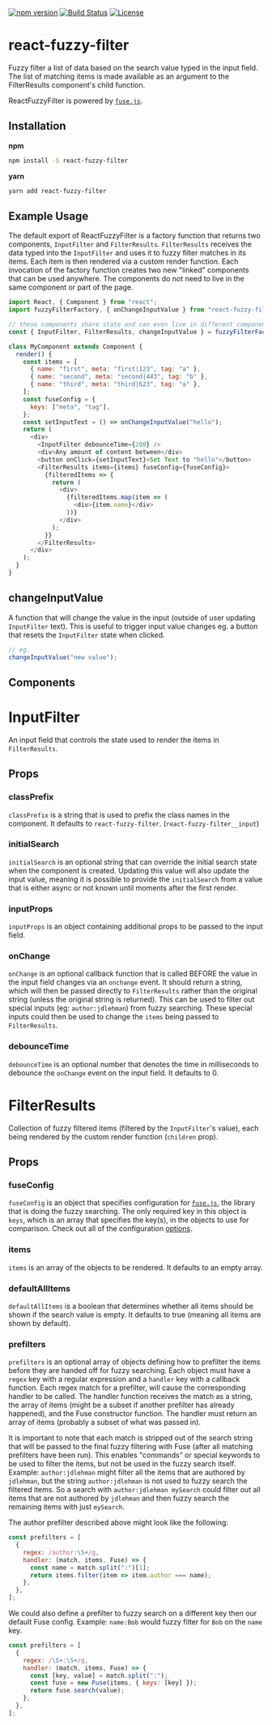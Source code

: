 [![npm version](https://img.shields.io/npm/v/react-fuzzy-filter.svg?style=for-the-badge)](https://yarnpkg.com/en/package/react-fuzzy-filter) [![Build Status](https://img.shields.io/badge/ci-travis-green.svg?style=for-the-badge)](https://travis-ci.org/jdlehman/react-fuzzy-filter) [![License](https://img.shields.io/badge/license-mit-red.svg?style=for-the-badge)](LICENSE.md)

# react-fuzzy-filter

Fuzzy filter a list of data based on the search value typed in the input field. The list of matching items is made available as an argument to the FilterResults component's child function.

ReactFuzzyFilter is powered by [`fuse.js`](https://github.com/krisk/Fuse).

## Installation

**npm**

```sh
npm install -S react-fuzzy-filter
```

**yarn**

```sh
yarn add react-fuzzy-filter
```

## Example Usage

The default export of ReactFuzzyFilter is a factory function that returns two components, `InputFilter` and `FilterResults`. `FilterResults` receives the data typed into the `InputFilter` and uses it to fuzzy filter matches in its items. Each item is then rendered via a custom render function. Each invocation of the factory function creates two new "linked" components that can be used anywhere. The components do not need to live in the same component or part of the page.

```js
import React, { Component } from "react";
import fuzzyFilterFactory, { onChangeInputValue } from "react-fuzzy-filter";

// these components share state and can even live in different components
const { InputFilter, FilterResults, changeInputValue } = fuzzyFilterFactory();

class MyComponent extends Component {
  render() {
    const items = [
      { name: "first", meta: "first|123", tag: "a" },
      { name: "second", meta: "second|443", tag: "b" },
      { name: "third", meta: "third|623", tag: "a" },
    ];
    const fuseConfig = {
      keys: ["meta", "tag"],
    };
    const setInputText = () => onChangeInputValue("hello");
    return (
      <div>
        <InputFilter debounceTime={200} />
        <div>Any amount of content between</div>
        <button onClick={setInputText}>Set Text to "hello"</button>
        <FilterResults items={items} fuseConfig={fuseConfig}>
          {filteredItems => {
            return (
              <div>
                {filteredItems.map(item => (
                  <div>{item.name}</div>
                ))}
              </div>
            );
          }}
        </FilterResults>
      </div>
    );
  }
}
```

## changeInputValue

A function that will change the value in the input (outside of user updating `InputFilter` text). This is useful to trigger input value changes eg. a button that resets the `InputFilter` state when clicked.

```js
// eg.
changeInputValue("new value");
```

## Components

# InputFilter

An input field that controls the state used to render the items in `FilterResults`.

## Props

### classPrefix

`classPrefix` is a string that is used to prefix the class names in the component. It defaults to `react-fuzzy-filter`. (`react-fuzzy-filter__input`)

### initialSearch

`initialSearch` is an optional string that can override the initial search state when the component is created. Updating this value will also update the input value, meaning it is possible to provide the `initialSearch` from a value that is either async or not known until moments after the first render.

### inputProps

`inputProps` is an object containing additional props to be passed to the input field.

### onChange

`onChange` is an optional callback function that is called BEFORE the value in the input field changes via an `onchange` event. It should return a string, which will then be passed directly to `FilterResults` rather than the original string (unless the original string is returned). This can be used to filter out special inputs (eg: `author:jdlehman`) from fuzzy searching. These special inputs could then be used to change the `items` being passed to `FilterResults`.

### debounceTime

`debounceTime` is an optional number that denotes the time in milliseconds to debounce the `onChange` event on the input field. It defaults to 0.

# FilterResults

Collection of fuzzy filtered items (filtered by the `InputFilter`'s value), each being rendered by the custom render function (`children` prop).

## Props

### fuseConfig

`fuseConfig` is an object that specifies configuration for [`fuse.js`](https://github.com/krisk/Fuse), the library that is doing the fuzzy searching. The only required key in this object is `keys`, which is an array that specifies the key(s), in the objects to use for comparison. Check out all of the configuration [options](https://github.com/krisk/Fuse#options).

### items

`items` is an array of the objects to be rendered. It defaults to an empty array.

### defaultAllItems

`defaultAllItems` is a boolean that determines whether all items should be shown if the search value is empty. It defaults to true (meaning all items are shown by default).

### prefilters

`prefilters` is an optional array of objects defining how to prefilter the items before they are handed off for fuzzy searching. Each object must have a `regex` key with a regular expression and a `handler` key with a callback function. Each regex match for a prefilter, will cause the corresponding handler to be called. The handler function receives the match as a string, the array of items (might be a subset if another prefilter has already happened), and the Fuse constructor function. The handler must return an array of items (probably a subset of what was passed in).

It is important to note that each match is stripped out of the search string that will be passed to the final fuzzy filtering with Fuse (after all matching prefilters have been run). This enables "commands" or special keywords to be used to filter the items, but not be used in the fuzzy search itself. Example: `author:jdlehman` might filter all the items that are authored by `jdlehman`, but the string `author:jdlehman` is not used to fuzzy search the filtered items. So a search with `author:jdlehman mySearch` could filter out all items that are not authored by `jdlehman` and then fuzzy search the remaining items with just `mySearch`.

The author prefilter described above might look like the following:

```js
const prefilters = [
  {
    regex: /author:\S+/g,
    handler: (match, items, Fuse) => {
      const name = match.split(":")[1];
      return items.filter(item => item.author === name);
    },
  },
];
```

We could also define a prefilter to fuzzy search on a different key then our default Fuse config. Example: `name:Bob` would fuzzy filter for `Bob` on the `name` key.

```js
const prefilters = [
  {
    regex: /\S+:\S+/g,
    handler: (match, items, Fuse) => {
      const [key, value] = match.split(":");
      const fuse = new Fuse(items, { keys: [key] });
      return fuse.search(value);
    },
  },
];
```

